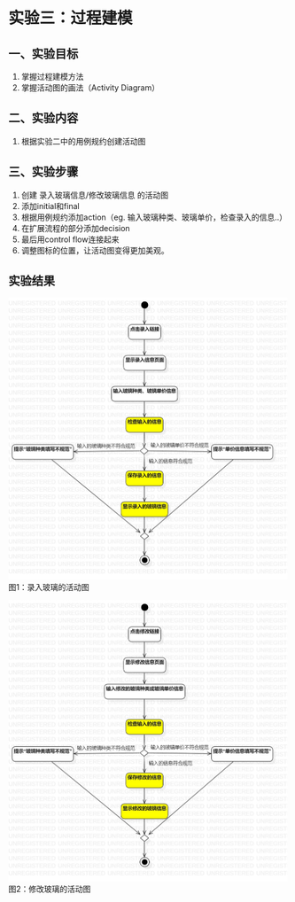 # 实验三：过程建模

## 一、实验目标

1. 掌握过程建模方法
2. 掌握活动图的画法（Activity Diagram）

## 二、实验内容

1. 根据实验二中的用例规约创建活动图

## 三、实验步骤

1. 创建 录入玻璃信息/修改玻璃信息 的活动图
2. 添加initial和final
3. 根据用例规约添加action（eg. 输入玻璃种类、玻璃单价，检查录入的信息..）
4. 在扩展流程的部分添加decision
5. 最后用control flow连接起来
6. 调整图标的位置，让活动图变得更加美观。

## 实验结果

![录入玻璃信息的活动图](./model3.jpg)  
图1：录入玻璃的活动图

![修改玻璃信息的活动图](./model3-1.jpg)  
图2：修改玻璃的活动图

